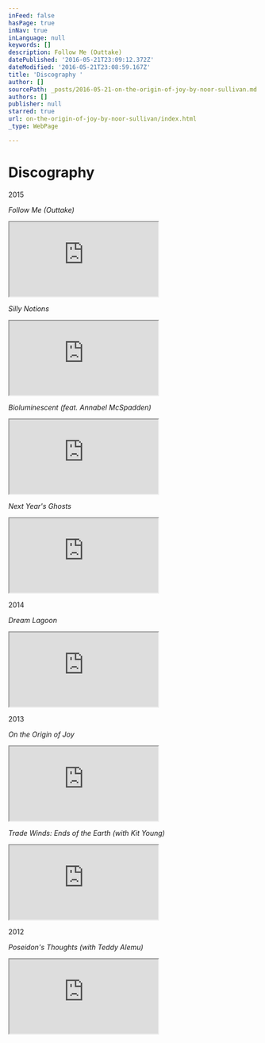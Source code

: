 ```yaml
---
inFeed: false
hasPage: true
inNav: true
inLanguage: null
keywords: []
description: Follow Me (Outtake)
datePublished: '2016-05-21T23:09:12.372Z'
dateModified: '2016-05-21T23:08:59.167Z'
title: 'Discography '
author: []
sourcePath: _posts/2016-05-21-on-the-origin-of-joy-by-noor-sullivan.md
authors: []
publisher: null
starred: true
url: on-the-origin-of-joy-by-noor-sullivan/index.html
_type: WebPage

---
```

# Discography

2015 

_Follow Me (Outtake)_

<iframe src="https://bandcamp.com/EmbeddedPlayer/track=3986877415/size=large/bgcol=ffffff/linkcol=333333/tracklist=false/artwork=small/transparent=true/" style=""><a href="http://noornavillus.bandcamp.com/track/follow-me-outtake">Follow Me (Outtake) by Noor Navillus</a></iframe>

_Silly Notions_

<iframe src="https://bandcamp.com/EmbeddedPlayer/album=1985199373/size=large/bgcol=ffffff/linkcol=333333/artwork=small/transparent=true/" style=""><a href="http://noornavillus.bandcamp.com/album/silly-notions">Silly Notions by Noor Navillus</a></iframe>

_Bioluminescent (feat. Annabel McSpadden)_

<iframe src="https://bandcamp.com/EmbeddedPlayer/track=1012186734/size=large/bgcol=ffffff/linkcol=333333/tracklist=false/artwork=small/transparent=true/" style=""><a href="http://noornavillus.bandcamp.com/track/bioluminescent-feat-noor-navillus">Bioluminescent (feat. Noor Navillus) by Annabel McSpadden and Noor Navillus</a></iframe>

_Next Year's Ghosts_

<iframe src="https://bandcamp.com/EmbeddedPlayer/track=1442761749/size=large/bgcol=ffffff/linkcol=333333/tracklist=false/artwork=small/transparent=true/" style=""><a href="http://noornavillus.bandcamp.com/track/next-years-ghosts">Next Year’s Ghosts by Noor Navillus</a></iframe>

  
2014 

_Dream Lagoon_

<iframe src="https://bandcamp.com/EmbeddedPlayer/album=2564920760/size=large/bgcol=ffffff/linkcol=333333/artwork=small/transparent=true/" style=""><a href="http://noornavillus.bandcamp.com/album/dream-lagoon">Dream Lagoon by Noor Navillus</a></iframe>

  
2013 

_On the Origin of Joy_

<iframe src="https://bandcamp.com/EmbeddedPlayer/album=2037321255/size=large/bgcol=ffffff/linkcol=333333/artwork=small/transparent=true/" style=""><a href="http://noorsullivan.bandcamp.com/album/on-the-origin-of-joy">On the Origin of Joy by Noor Sullivan</a></iframe>

_Trade Winds: Ends of the Earth (with Kit Young)_

<iframe src="https://bandcamp.com/EmbeddedPlayer/album=3664736031/size=large/bgcol=ffffff/linkcol=333333/tracklist=false/artwork=small/transparent=true/" style=""><a href="http://noorsullivan.bandcamp.com/album/trade-winds-ends-of-the-earth-with-kit-young">Trade Winds: Ends of the Earth (with Kit Young) by Noor Sullivan</a></iframe>

  
2012 

_Poseidon's Thoughts (with Teddy Alemu)_

<iframe src="https://bandcamp.com/EmbeddedPlayer/album=2272986950/size=large/bgcol=ffffff/linkcol=333333/artwork=small/transparent=true/" style=""><a href="http://noorsullivan.bandcamp.com/album/poseidons-thoughts-feat-teddy-alemu">Poseidon’s Thoughts (feat. Teddy Alemu) by Noor Sullivan</a></iframe>